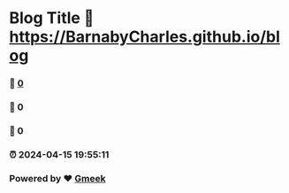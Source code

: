 # Blog Title :link: https://BarnabyCharles.github.io/blog 
### :page_facing_up: [0](https://BarnabyCharles.github.io/blog/tag.html) 
### :speech_balloon: 0 
### :hibiscus: 0 
### :alarm_clock: 2024-04-15 19:55:11 
### Powered by :heart: [Gmeek](https://github.com/Meekdai/Gmeek)
